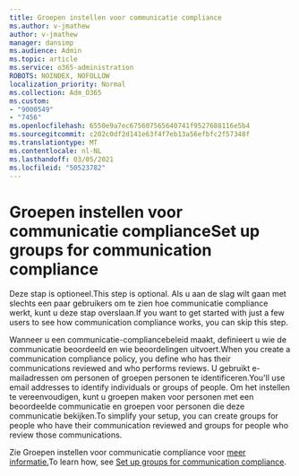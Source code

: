 ```yaml
---
title: Groepen instellen voor communicatie compliance
ms.author: v-jmathew
author: v-jmathew
manager: dansimp
ms.audience: Admin
ms.topic: article
ms.service: o365-administration
ROBOTS: NOINDEX, NOFOLLOW
localization_priority: Normal
ms.collection: Adm_O365
ms.custom:
- "9000549"
- "7456"
ms.openlocfilehash: 6550e9a7ec675607565640741f9527688116e5b4
ms.sourcegitcommit: c202c0df2d141e63f4f7eb13a56efbfc2f57348f
ms.translationtype: MT
ms.contentlocale: nl-NL
ms.lasthandoff: 03/05/2021
ms.locfileid: "50523782"
---
```

# <a name="set-up-groups-for-communication-compliance"></a><span data-ttu-id="62555-102">Groepen instellen voor communicatie compliance</span><span class="sxs-lookup"><span data-stu-id="62555-102">Set up groups for communication compliance</span></span>

<span data-ttu-id="62555-103">Deze stap is optioneel.</span><span class="sxs-lookup"><span data-stu-id="62555-103">This step is optional.</span></span> <span data-ttu-id="62555-104">Als u aan de slag wilt gaan met slechts een paar gebruikers om te zien hoe communicatie compliance werkt, kunt u deze stap overslaan.</span><span class="sxs-lookup"><span data-stu-id="62555-104">If you want to get started with just a few users to see how communication compliance works, you can skip this step.</span></span>  
  
<span data-ttu-id="62555-105">Wanneer u een communicatie-compliancebeleid maakt, definieert u wie de communicatie beoordeeld en wie beoordelingen uitvoert.</span><span class="sxs-lookup"><span data-stu-id="62555-105">When you create a communication compliance policy, you define who has their communications reviewed and who performs reviews.</span></span> <span data-ttu-id="62555-106">U gebruikt e-mailadressen om personen of groepen personen te identificeren.</span><span class="sxs-lookup"><span data-stu-id="62555-106">You'll use email addresses to identify individuals or groups of people.</span></span> <span data-ttu-id="62555-107">Om het instellen te vereenvoudigen, kunt u groepen maken voor personen met een beoordeelde communicatie en groepen voor personen die deze communicatie bekijken.</span><span class="sxs-lookup"><span data-stu-id="62555-107">To simplify your setup, you can create groups for people who have their communication reviewed and groups for people who review those communications.</span></span>  
  
<span data-ttu-id="62555-108">Zie Groepen instellen voor communicatie compliance voor [meer informatie.](https://go.microsoft.com/fwlink/?linkid=2129594)</span><span class="sxs-lookup"><span data-stu-id="62555-108">To learn how, see [Set up groups for communication compliance](https://go.microsoft.com/fwlink/?linkid=2129594).</span></span>
